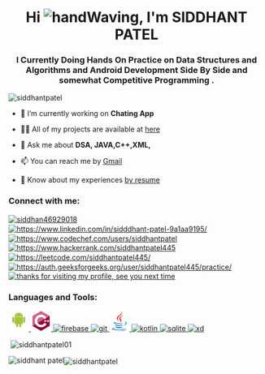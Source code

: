 <h1 align="center">Hi <img src="https://github.com/TheDudeThatCode/TheDudeThatCode/blob/master/Assets/Hi.gif?raw=true" alt="handWaving" height="30" width="30" />, I'm  SIDDHANT PATEL </h1>
<h3 align="center">I Currently Doing Hands On Practice on Data Structures and Algorithms and Android Development Side By Side and somewhat Competitive Programming .</h3>

<p align="left"> <img src="https://komarev.com/ghpvc/?username=siddhantpatel&label=Profile%20views&color=0e75b6&style=flat" alt="siddhantpatel" /> </p>

<!-- <p align="left"> <a href="https://github.com/ryo-ma/github-profile-trophy"><img src="https://github-profile-trophy.vercel.app/?username=siddhantpatel" alt="siddhantpatel" /></a> </p> -->

<!-- <p align="left"> <a href="https://twitter.com/siddhan46929018" target="blank"><img src="https://img.shields.io/twitter/follow/siddhan46929018?logo=twitter&style=for-the-badge" alt="siddhan46929018" /></a> </p> -->

- 🔭 I’m currently working on **Chating App**

- 👨‍💻 All of my projects are available at [here](https://github.com/siddhantpatel01)

- 💬 Ask me about **DSA, JAVA,C++,XML,**

- 📫 You can reach me by [Gmail](mailto:siddhantpatel445@gmail.com)

- 📄 Know about my experiences [by resume](https://drive.google.com/file/d/1GEEKvKNr5hGkQpXBTKY85fmG6tkQ5mIo/view?usp=sharing)

<h3 align="left">Connect with me:</h3>
<p align="left">
<a href="https://twitter.com/siddhan46929018" target="blank"><img align="center" src="https://raw.githubusercontent.com/rahuldkjain/github-profile-readme-generator/master/src/images/icons/Social/twitter.svg" alt="siddhan46929018" height="30" width="40" /></a>
<a href="https://www.linkedin.com/in/sidddhant-patel-9a1aa9195/" target="blank"><img align="center" src="https://raw.githubusercontent.com/rahuldkjain/github-profile-readme-generator/master/src/images/icons/Social/linked-in-alt.svg" alt="https://www.linkedin.com/in/sidddhant-patel-9a1aa9195/" height="30" width="40" /></a>
<a href="https://www.codechef.com/users/siddhantpatel" target="blank"><img align="center" src="https://cdn.jsdelivr.net/npm/simple-icons@3.1.0/icons/codechef.svg" alt="https://www.codechef.com/users/siddhantpatel" height="30" width="40" /></a>
<a href="https://www.hackerrank.com/siddhantpatel445" target="blank"><img align="center" src="https://raw.githubusercontent.com/rahuldkjain/github-profile-readme-generator/master/src/images/icons/Social/hackerrank.svg" alt="https://www.hackerrank.com/siddhantpatel445" height="30" width="40" /></a>
<a href="https://leetcode.com/siddhantpatel445/" target="blank"><img align="center" src="https://raw.githubusercontent.com/rahuldkjain/github-profile-readme-generator/master/src/images/icons/Social/leet-code.svg" alt="https://leetcode.com/siddhantpatel445/" height="30" width="40" /></a>
<a href="https://auth.geeksforgeeks.org/user/https://auth.geeksforgeeks.org/user/siddhantpatel445/practice/" target="blank"><img align="center" src="https://raw.githubusercontent.com/rahuldkjain/github-profile-readme-generator/master/src/images/icons/Social/geeks-for-geeks.svg" alt="https://auth.geeksforgeeks.org/user/siddhantpatel445/practice/" height="30" width="40" /></a>
<a href="/thanks for visiting my profile, see you next time" target="blank"><img align="center" src="https://raw.githubusercontent.com/rahuldkjain/github-profile-readme-generator/master/src/images/icons/Social/rss.svg" alt="thanks for visiting my profile, see you next time" height="30" width="40" /></a>
</p>

<h3 align="left">Languages and Tools:</h3>




<p align="left"> <a href="https://developer.android.com" target="_blank"> <img src="https://raw.githubusercontent.com/devicons/devicon/master/icons/android/android-original-wordmark.svg" alt="android" width="40" height="40"/> </a> <a href="https://www.w3schools.com/cpp/" target="_blank"> <img src="https://raw.githubusercontent.com/devicons/devicon/master/icons/cplusplus/cplusplus-original.svg" alt="cplusplus" width="40" height="40"/> </a> <a href="https://firebase.google.com/" target="_blank"> <img src="https://www.vectorlogo.zone/logos/firebase/firebase-icon.svg" alt="firebase" width="40" height="40"/> </a> <a href="https://git-scm.com/" target="_blank"> <img src="https://www.vectorlogo.zone/logos/git-scm/git-scm-icon.svg" alt="git" width="40" height="40"/> </a> <a href="https://www.java.com" target="_blank"> <img src="https://raw.githubusercontent.com/devicons/devicon/master/icons/java/java-original.svg" alt="java" width="40" height="40"/> </a> <a href="https://kotlinlang.org" target="_blank"> <img src="https://www.vectorlogo.zone/logos/kotlinlang/kotlinlang-icon.svg" alt="kotlin" width="40" height="40"/> </a> <a href="https://www.sqlite.org/" target="_blank"> <img src="https://www.vectorlogo.zone/logos/sqlite/sqlite-icon.svg" alt="sqlite" width="40" height="40"/> </a> <a href="https://www.adobe.com/products/xd.html" target="_blank"> <img src="https://cdn.worldvectorlogo.com/logos/adobe-xd.svg" alt="xd" width="40" height="40"/> </a> </p>


<p>&nbsp;<img align="center" src="https://github-readme-stats.vercel.app/api?username=siddhantpatel01&show_icons=true&locale=en" alt="siddhantpatel01" /></p>


<p><img align="left" src="https://github-readme-stats.vercel.app/api/top-langs?username=siddhantpatel01&show_icons=true&locale=en&layout=compact" alt="siddhant patel" /></p>


<p><img align="center" src="https://github-readme-streak-stats.herokuapp.com/?user=siddhantpatel&" alt="siddhantpatel" /></p>


